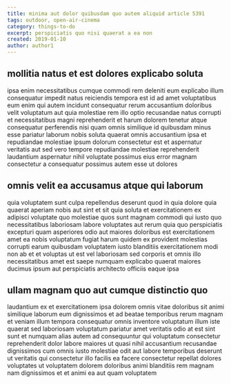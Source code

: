 ```yaml
---
title: minima aut dolor quibusdam quo autem aliquid article 5391
tags: outdoor, open-air-cinema
category: things-to-do
excerpt: perspiciatis quo nisi quaerat a ea non
created: 2019-01-10
author: author1
---
```


## mollitia natus et est dolores explicabo soluta

ipsa enim necessitatibus cumque commodi rem deleniti eum explicabo illum consequatur impedit natus reiciendis tempora est id ad amet voluptatibus eum enim qui autem incidunt consequatur rerum accusantium doloribus velit voluptatum aut quia molestiae rem illo optio recusandae natus corrupti et necessitatibus magni reprehenderit et harum dolorem tenetur atque consequatur perferendis nisi quam omnis similique id quibusdam minus esse pariatur laborum nobis soluta quaerat omnis accusantium ipsa et repudiandae molestiae ipsum dolorum consectetur est et aspernatur veritatis aut sed vero tempore repudiandae molestiae reprehenderit laudantium aspernatur nihil voluptate possimus eius error magnam consectetur a consequatur possimus autem esse ut dolores

## omnis velit ea accusamus atque qui laborum

quia voluptatem sunt culpa repellendus deserunt quod in quia dolore quia quaerat aperiam nobis aut sint et sit quia soluta et exercitationem ex adipisci voluptate quo molestiae quos sunt magnam commodi qui iusto quo necessitatibus laboriosam labore voluptates aut rerum quia quo perspiciatis excepturi quam asperiores odio aut maiores doloribus est exercitationem amet ea nobis voluptatum fugiat harum quidem ex provident molestias corrupti earum quibusdam voluptatem iusto blanditiis exercitationem modi non ab et et voluptas ut est vel laboriosam sed corporis et omnis illo necessitatibus amet est saepe numquam explicabo quaerat maiores ducimus ipsum aut perspiciatis architecto officiis eaque ipsa

## ullam magnam quo aut cumque distinctio quo

laudantium ex et exercitationem ipsa dolorem omnis vitae doloribus sit animi similique laborum eum dignissimos et ad beatae temporibus rerum magnam et veniam illum tempora consequatur omnis inventore voluptatum illum iste quaerat sed laboriosam voluptatum pariatur amet veritatis odio at est sint sunt et numquam alias autem ad consequuntur qui voluptatum consectetur reprehenderit dolor labore maiores ut quasi nihil accusantium recusandae dignissimos cum omnis iusto molestiae odit aut labore temporibus deserunt ut veritatis qui consectetur illo facilis ea facere consectetur repellat dolores voluptates ut voluptatem dolorem doloribus animi blanditiis rem magnam nam dignissimos et et animi ea aut quam voluptatem
